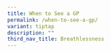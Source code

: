 ```yaml
---
title: When to See a GP
permalink: /when-to-see-a-gp/
variant: tiptap
description: ""
third_nav_title: Breathlessness
---
```

<p></p>
